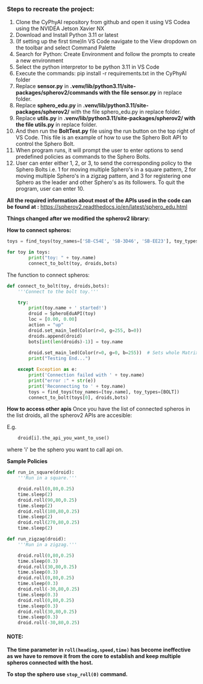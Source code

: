 ### Steps to recreate the project:
1) Clone the CyPhyAI repository from github and open it using VS Codea using the NVIDEA Jetson Xavier NX
2) Download and Install Python 3.11 or latest
3) (If setting up the first time)In VS Code navigate to the View dropdown on the toolbar and select Command Palette
4) Search for Python: Create Environment and follow the prompts to create a new environment
3) Select the python interpretor to be python 3.11 in VS Code
4) Execute the commands: pip install -r requirements.txt in the CyPhyAI folder
5) Replace **sensor.py** in **.venv/lib/python3.11/site-packages/spherov2/commands with the file sensor.py** in replace folder.
6) Replace **sphero_edu.py** in **.venv/lib/python3.11/site-packages/spherov2/** with the file sphero_edu.py in replace folder.
7) Replace **utils.py** in **.venv/lib/python3.11/site-packages/spherov2/ with the file utils.py** in replace folder.
8) And then run the **BoltTest.py** file using the run button on the top right of VS Code. This file is an example of how to use the Sphero Bolt API to control the Sphero Bolt.
9) When program runs, it will prompt the user to enter options to send predefined policies as commands to the Sphero Bolts.
10) User can enter either 1, 2, or 3, to send the corresponding policy to the Sphero Bolts i.e. 1 for moving multiple Sphero's in a square pattern, 2 for moving multiple Sphero's in a zigzag pattern, and 3 for registering one Sphero as the leader and other Sphero's as its followers. To quit the program, user can enter 10.

**All the required information about most of the APIs used in the code can be found at :**
https://spherov2.readthedocs.io/en/latest/sphero_edu.html


**Things changed after we modified the spherov2 library:**

**How to connect spheros:**

```python
toys = find_toys(toy_names=['SB-C54E', 'SB-3D46', 'SB-EE23'], toy_types=[BOLT]) 

for toy in toys:
        print("toy: " + toy.name)
        connect_to_bolt(toy, droids,bots)
```

The function to connect spheros:

```python
def connect_to_bolt(toy, droids,bots):
    '''Connect to the bolt toy.'''

    try:
        print(toy.name + ' started!')
        droid = SpheroEduAPI(toy)
        loc = [0.00, 0.00]
        action = "up"
        droid.set_main_led(Color(r=0, g=255, b=0))
        droids.append(droid)
        bots[int(len(droids)-1)] = toy.name
        
        droid.set_main_led(Color(r=0, g=0, b=255))  # Sets whole Matrix
        print("Testing End...")

    except Exception as e:
        print('Connection failed with ' + toy.name)
        print("error :" + str(e))
        print('Reconnecting to ' + toy.name)
        toys = find_toys(toy_names=[toy.name], toy_types=[BOLT])
        connect_to_bolt(toys[0], droids,bots)

```


**How to access other apis**
Once you have the list of connected spheros in the list droids, all the spherov2 APIs are accesible:

E.g.
```python
    droid[i].the_api_you_want_to_use() 
```
   where 'i' be the sphero you want to call api on.

**Sample Policies**

```python
def run_in_square(droid): 
    '''Run in a square.'''

    droid.roll(0,80,0.25)
    time.sleep(2)
    droid.roll(90,80,0.25)
    time.sleep(2)
    droid.roll(180,80,0.25)
    time.sleep(2)
    droid.roll(270,80,0.25)
    time.sleep(2)

def run_zigzag(droid):
    '''Run in a zigzag.'''

    droid.roll(0,80,0.25)
    time.sleep(0.3)
    droid.roll(30,80,0.25)
    time.sleep(0.3)
    droid.roll(0,80,0.25)
    time.sleep(0.3)
    droid.roll(-30,80,0.25)
    time.sleep(0.3)
    droid.roll(0,80,0.25)
    time.sleep(0.3)
    droid.roll(30,80,0.25)
    time.sleep(0.3)
    droid.roll(-30,80,0.25)
```

#### NOTE: 

**The time parameter in ```roll(heading,speed,time)``` has become ineffective as we have to remove it from the core to establish and keep  multiple spheros connected with the host.**

**To stop the sphero use ```stop_roll(0)``` command.**

